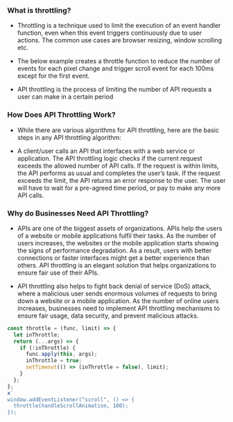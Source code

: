 ### What is throttling?

- Throttling is a technique used to limit the execution of an event handler function, even when this event triggers continuously due to user actions. The common use cases are browser resizing, window scrolling etc.

- The below example creates a throttle function to reduce the number of events for each pixel change and trigger scroll event for each 100ms except for the first event.

- API throttling is the process of limiting the number of API requests a user can make in a certain period

### How Does API Throttling Work?

- While there are various algorithms for API throttling, here are the basic steps in any API throttling algorithm:

- A client/user calls an API that interfaces with a web service or application.
  The API throttling logic checks if the current request exceeds the allowed number of API calls.
  If the request is within limits, the API performs as usual and completes the user’s task.
  If the request exceeds the limit, the API returns an error response to the user.
  The user will have to wait for a pre-agreed time period, or pay to make any more API calls.

### Why do Businesses Need API Throttling?

- APIs are one of the biggest assets of organizations. APIs help the users of a website or mobile applications fulfil their tasks. As the number of users increases, the websites or the mobile application starts showing the signs of performance degradation. As a result, users with better connections or faster interfaces might get a better experience than others. API throttling is an elegant solution that helps organizations to ensure fair use of their APIs.

- API throttling also helps to fight back denial of service (DoS) attack, where a malicious user sends enormous volumes of requests to bring down a website or a mobile application. As the number of online users increases, businesses need to implement API throttling mechanisms to ensure fair usage, data security, and prevent malicious attacks.

```js
const throttle = (func, limit) => {
  let inThrottle;
  return (...args) => {
    if (!inThrottle) {
      func.apply(this, args);
      inThrottle = true;
      setTimeout(() => (inThrottle = false), limit);
    }
  };
};
x`
window.addEventListener("scroll", () => {
  throttle(handleScrollAnimation, 100);
});
```
